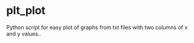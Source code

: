 # plt_plot
Python script for easy plot of graphs from txt files with two columns of x and y values..
